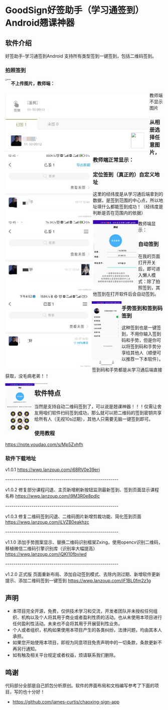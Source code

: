 # GoodSign好签助手（学习通签到）Android翘课神器  

## 软件介绍

好签助手-学习通签到Android  支持所有类型签到一键签到，包括二维码签到。

### 拍照签到



<img src=".\README_IMG\photo.gif" alt="photo" style="zoom: 33%;" align="left" />

#### 不上传图片，教师端：

<img src=".\README_IMG\IMG20221110102046.jpg" align="left" alt="Snipaste_2022-11-10_10-18-13" style="zoom: 67%;" />

教师端不显示图片

<img src=".\README_IMG\stickPicture (1).png" align="left" alt="stickPicture (1)" style="zoom: 33%;" /> 









### 从相册选择任意图片，教师端正常显示：

<img src=".\README_IMG\stickPicture.png" align="left" alt="stickPicture" style="zoom:33%;" />

### 定位签到（真正的）自定义地址

这里的经纬度是从学习通后端拿到的数据，是签到范围的中心点，所以地址填什么都能签到成功！（经纬度是判断是否在范围内的依据）

<img src=".\README_IMG\4A145DC833F43A40215A60A3C51D5E6E.jpg" alt="3B5445BD53FDAE09B16FBB5C215E4380" align="left" style="zoom:20%;" />

教师端显示：

<img src=".\README_IMG\stickPicture (2).png" align="left" alt="stickPicture (2)" style="zoom: 27%;" />

### 自动签到

在我的页面打开开关后，即可进入懒人模式：除了拍照签到，其他签到在打开软件后会自动签到。

<img src=".\README_IMG\Screenshot_2022-11-10-10-32-17-430_com.example.chaomianqiandao.jpg" align="left" alt="Screenshot_2022-11-10-10-32-17-430_com.example.chaomianqiandao" style="zoom:20%;" />

### 手势签到和签到码签到

这种签到也是一键签到，不用你输入签到码和手势，但是你可以将签到码和手势分享给其他人（顺便可以推荐一下本软件）。

签到码和手势都是从学习通后端直接获取，没毛病老弟！！

<img src=".\README_IMG\084A757E6511502C0AF47719D7F3E38D.jpg" alt="084A757E6511502C0AF47719D7F3E38D" align="left" style="zoom:15%;" />

<img src="D:\Desk\395E2FAFB930B23C0F3088F56520CE1E.jpg" alt="084A757E6511502C0AF47719D7F3E38D" align="left" style="zoom:15%;" />

## 软件特点

当然是支持自动二维码签到了，可以说是翘课神器！！！仅需让舍友用咱们软件扫码签到成功，那么就可以把二维码的签到密钥共享给所有人（无视10s过期），其他人只需要无脑一键签到即可。

### 使用教程

https://note.youdao.com/s/Mp5Zvhfh

### 软件下载地址

v1.0.1 https://wwp.lanzoup.com/i68RV0e39eri

\--------------------------------------------------------

v1.0.2 修复部分课程闪退、主页新增刷新按钮监测最新签到、签到页面显示课程名称   https://wwp.lanzoup.com/i9M3R0e8pdlc

\--------------------------------------------------------

v1.0.3 修复二维码签到闪退、二维码图片新增剪裁功能、简化签到页面   https://wwp.lanzoup.com/iLVZB0eakhzc

\--------------------------------------------------------

v1.1.0 添加手势图案显示、替换二维码识别框架Zxing，使用opencv识别二维码，移植微信二维码引擎识别库（识别率大幅提高）https://wwp.lanzoup.com/iQKI10fbviwd

\--------------------------------------------------------

v1.2.0 正式版 页面重新布局、添加自动签到模式、去除内测过期、新增软件更新提示、添加二维码签到一键签到 https://wwp.lanzoup.com/iF1BL0fm2z1g

## 声明

- 本项目完全开源，免费，仅供技术学习和交流，开发者团队并未授权任何组织、机构以及个人将其用于商业或者盈利性质的活动。也从未使用本项目进行任何盈利性活动。未来也不会将其用于开展营利性业务。
- 个人或者组织，机构如果使用本项目产生的各类纠纷，法律问题，均由其本人承担。
- 如果您开始使用本项目，即视为同意项目免责声明中的一切条款，条款更新不再另行通知。
- 如有触及相关平台规定或者权益，烦请联系我们删除。

## 鸣谢

代码部分全部是自己抓包分析原创。软件的界面布局和文档编写参考了下面的项目，写的也十分好！

* https://github.com/james-curtis/chaoxing-sign-app
